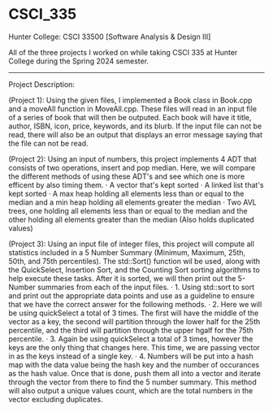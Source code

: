 # CSCI_335
Hunter College: CSCI 33500 [Software Analysis &amp; Design III]

All of the three projects I worked on while taking CSCI 335 at Hunter College during the Spring 2024 semester.
____________________________________________________________________________________________________________________________________________________________
Project Description:

  (Project 1): Using the given files, I implemented a Book class in Book.cpp and a moveAll function in MoveAll.cpp. These files will read in an input file of a series of book that will then be outputed. Each book will have it title, author, ISBN, icon, price, keywords, and its blurb. If the input file can not be read, there will also be an output that displays an error message saying that the file can not be read.  

  (Project 2): Using an input of numbers, this project implements 4 ADT that consists of two operations, insert and pop median. Here, we will compare the different methods of using these ADT's and see which one is more efficent by also timing them.
      · A vector that's kept sorted
      · A linked list that's kept sorted
      · A max heap holding all elements less than or equal to the median and a min heap holding all elements greater the median
      · Two AVL trees, one holding all elements less than or equal to the median and the other holding all elements greater than the median (Also holds duplicated values)

  (Project 3): Using an input file of integer files, this project will compute all statistics included in a 5 Number Summary (Minimum, Maximum, 25th, 50th, and 75th percentiles). The std::Sort() function wil be used, along with the QuickSelect, Insertion Sort, and the Counting Sort sorting algorithms to help execute these tasks. After it is sorted, we will then print out the 5-Number summaries from each of the input files.
      · 1. Using std::sort to sort and print out the appropriate data points and use as a guideline to ensure that we have the correct answer for the following methods. 
      · 2. Here we will be using quickSelect a total of 3 times. The first will have the middle of the vector as a key, the second will partition through the lower half for the 25th percentile, and the third will partition through the upper hgalf for the 75th percentile.
      · 3. Again be using quickSelect a total of 3 times, however the keys are the only thing that changes here. This time, we are passing vector in as the keys instead of a single key.
      · 4. Numbers will be put into a hash map with the data value being the hash key and the number of occurances as the hash value. Once that is done, push them all into a vector and iterate through the vector from there to find the 5 number summary. This method will also output a unique values count, which are the total numbers in the vector excluding duplicates.  
